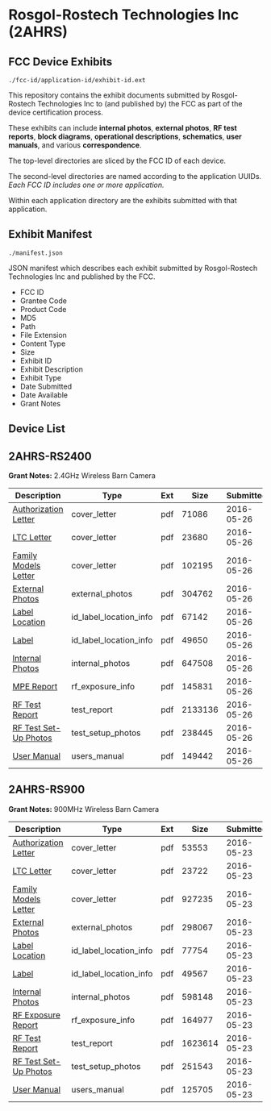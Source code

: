 # Rosgol-Rostech Technologies Inc (2AHRS)
## FCC Device Exhibits

```
./fcc-id/application-id/exhibit-id.ext
```

This repository contains the exhibit documents submitted by Rosgol-Rostech Technologies Inc to (and published by) the FCC as part of the device certification process.

These exhibits can include **internal photos**, **external photos**, **RF test reports**, **block diagrams**, **operational descriptions**, **schematics**, **user manuals**, and various **correspondence**.

The top-level directories are sliced by the FCC ID of each device.

The second-level directories are named according to the application UUIDs. *Each FCC ID includes one or more application.*

Within each application directory are the exhibits submitted with that application. 

## Exhibit Manifest

```
./manifest.json
```

JSON manifest which describes each exhibit submitted by Rosgol-Rostech Technologies Inc and published by the FCC.

- FCC ID
- Grantee Code
- Product Code
- MD5
- Path
- File Extension
- Content Type
- Size
- Exhibit ID
- Exhibit Description
- Exhibit Type
- Date Submitted
- Date Available
- Grant Notes

## Device List
## 2AHRS-RS2400
**Grant Notes:** 2.4GHz Wireless Barn Camera

| Description | Type | Ext | Size | Submitted | Available |
| ----------- | ---- | --- | ---- | --------- | --------- |
| [Authorization Letter](2AHRS-RS2400/05bdc0bba021be9bf158ae5518e65165/3005458.pdf) | cover_letter | pdf | 71086 | 2016-05-26 | 2016-05-26 |
| [LTC Letter](2AHRS-RS2400/05bdc0bba021be9bf158ae5518e65165/3005459.pdf) | cover_letter | pdf | 23680 | 2016-05-26 | 2016-05-26 |
| [Family Models Letter](2AHRS-RS2400/05bdc0bba021be9bf158ae5518e65165/3005460.pdf) | cover_letter | pdf | 102195 | 2016-05-26 | 2016-05-26 |
| [External Photos](2AHRS-RS2400/05bdc0bba021be9bf158ae5518e65165/3005461.pdf) | external_photos | pdf | 304762 | 2016-05-26 | 2016-05-26 |
| [Label Location](2AHRS-RS2400/05bdc0bba021be9bf158ae5518e65165/3005464.pdf) | id_label_location_info | pdf | 67142 | 2016-05-26 | 2016-05-26 |
| [Label](2AHRS-RS2400/05bdc0bba021be9bf158ae5518e65165/3005466.pdf) | id_label_location_info | pdf | 49650 | 2016-05-26 | 2016-05-26 |
| [Internal Photos](2AHRS-RS2400/05bdc0bba021be9bf158ae5518e65165/3005467.pdf) | internal_photos | pdf | 647508 | 2016-05-26 | 2016-05-26 |
| [MPE Report](2AHRS-RS2400/05bdc0bba021be9bf158ae5518e65165/3005469.pdf) | rf_exposure_info | pdf | 145831 | 2016-05-26 | 2016-05-26 |
| [RF Test Report](2AHRS-RS2400/05bdc0bba021be9bf158ae5518e65165/3005493.pdf) | test_report | pdf | 2133136 | 2016-05-26 | 2016-05-26 |
| [RF Test Set-Up Photos](2AHRS-RS2400/05bdc0bba021be9bf158ae5518e65165/3005494.pdf) | test_setup_photos | pdf | 238445 | 2016-05-26 | 2016-05-26 |
| [User Manual](2AHRS-RS2400/05bdc0bba021be9bf158ae5518e65165/3005471.pdf) | users_manual | pdf | 149442 | 2016-05-26 | 2016-05-26 |
## 2AHRS-RS900
**Grant Notes:** 900MHz Wireless Barn Camera

| Description | Type | Ext | Size | Submitted | Available |
| ----------- | ---- | --- | ---- | --------- | --------- |
| [Authorization Letter](2AHRS-RS900/c7abe9efd8b1791754a80dbe11476aaf/2999571.pdf) | cover_letter | pdf | 53553 | 2016-05-23 | 2016-05-23 |
| [LTC Letter](2AHRS-RS900/c7abe9efd8b1791754a80dbe11476aaf/2999572.pdf) | cover_letter | pdf | 23722 | 2016-05-23 | 2016-05-23 |
| [Family Models Letter](2AHRS-RS900/c7abe9efd8b1791754a80dbe11476aaf/2999573.pdf) | cover_letter | pdf | 927235 | 2016-05-23 | 2016-05-23 |
| [External Photos](2AHRS-RS900/c7abe9efd8b1791754a80dbe11476aaf/2999579.pdf) | external_photos | pdf | 298067 | 2016-05-23 | 2016-05-23 |
| [Label Location](2AHRS-RS900/c7abe9efd8b1791754a80dbe11476aaf/2999585.pdf) | id_label_location_info | pdf | 77754 | 2016-05-23 | 2016-05-23 |
| [Label](2AHRS-RS900/c7abe9efd8b1791754a80dbe11476aaf/2999587.pdf) | id_label_location_info | pdf | 49567 | 2016-05-23 | 2016-05-23 |
| [Internal Photos](2AHRS-RS900/c7abe9efd8b1791754a80dbe11476aaf/2999592.pdf) | internal_photos | pdf | 598148 | 2016-05-23 | 2016-05-23 |
| [RF Exposure Report](2AHRS-RS900/c7abe9efd8b1791754a80dbe11476aaf/2999604.pdf) | rf_exposure_info | pdf | 164977 | 2016-05-23 | 2016-05-23 |
| [RF Test Report](2AHRS-RS900/c7abe9efd8b1791754a80dbe11476aaf/2999628.pdf) | test_report | pdf | 1623614 | 2016-05-23 | 2016-05-23 |
| [RF Test Set-Up Photos](2AHRS-RS900/c7abe9efd8b1791754a80dbe11476aaf/2999906.pdf) | test_setup_photos | pdf | 251543 | 2016-05-23 | 2016-05-23 |
| [User Manual](2AHRS-RS900/c7abe9efd8b1791754a80dbe11476aaf/2999608.pdf) | users_manual | pdf | 125705 | 2016-05-23 | 2016-05-23 |
